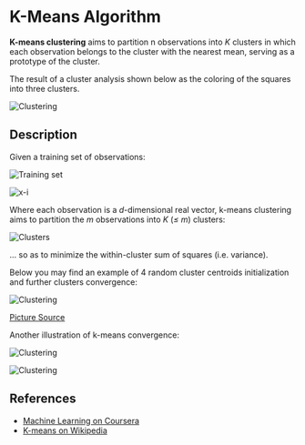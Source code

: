 # K-Means Algorithm

**K-means clustering** aims to partition n observations into _K_ clusters in which each observation belongs to the cluster with the nearest mean, serving as a prototype of the cluster.

The result of a cluster analysis shown below as the coloring of the squares into three clusters.

![Clustering](https://upload.wikimedia.org/wikipedia/commons/c/c8/Cluster-2.svg)

## Description

Given a training set of observations:

![Training set](./formulas/training-set.svg)

![x-i](./formulas/x-i.svg)

Where each observation is a _d_-dimensional real vector, k-means clustering aims to partition the _m_ observations into _K_ (_≤ m_) clusters:

![Clusters](./formulas/clasters.svg)

... so as to minimize the within-cluster sum of squares (i.e. variance).

Below you may find an example of 4 random cluster centroids initialization and further clusters convergence:

![Clustering](http://shabal.in/visuals/kmeans/random.gif)

[Picture Source](http://shabal.in/visuals/kmeans/6.html)

Another illustration of k-means convergence:

![Clustering](https://upload.wikimedia.org/wikipedia/commons/e/ea/K-means_convergence.gif)

![Clustering](https://upload.wikimedia.org/wikipedia/commons/d/d1/KMeans-density-data.svg)

## References

- [Machine Learning on Coursera](https://www.coursera.org/learn/machine-learning)
- [K-means on Wikipedia](https://en.wikipedia.org/wiki/K-means_clustering)
